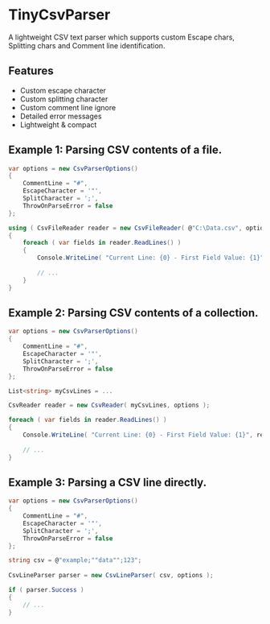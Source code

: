 # TinyCsvParser
A lightweight CSV text parser which supports custom Escape chars, Splitting chars and Comment line identification.

## Features
- Custom escape character
- Custom splitting character
- Custom comment line ignore
- Detailed error messages
- Lightweight & compact


## Example 1: Parsing CSV contents of a file.
  
```csharp
var options = new CsvParserOptions()
{
    CommentLine = "#",
    EscapeCharacter = '"',
    SplitCharacter = ';',
    ThrowOnParseError = false
}; 

using ( CsvFileReader reader = new CsvFileReader( @"C:\Data.csv", options ) )
{
	foreach ( var fields in reader.ReadLines() )
	{
		Console.WriteLine( "Current Line: {0} - First Field Value: {1}", reader.LineNumber, fields[0] );
		
		// ...
	}
}
```

## Example 2: Parsing CSV contents of a collection.
```csharp
var options = new CsvParserOptions()
{
    CommentLine = "#",
    EscapeCharacter = '"',
    SplitCharacter = ';',
    ThrowOnParseError = false
}; 

List<string> myCsvLines = ...

CsvReader reader = new CsvReader( myCsvLines, options );

foreach ( var fields in reader.ReadLines() )
{
	Console.WriteLine( "Current Line: {0} - First Field Value: {1}", reader.LineNumber, fields[0] );
	
	// ...
}
```

## Example 3: Parsing a CSV line directly.
```csharp
var options = new CsvParserOptions()
{
    CommentLine = "#",
    EscapeCharacter = '"',
    SplitCharacter = ';',
    ThrowOnParseError = false
}; 

string csv = @"example;""data"";123";
 
CsvLineParser parser = new CsvLineParser( csv, options );

if ( parser.Success ) 
{
	// ...
}
```
